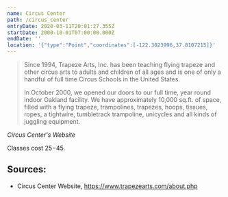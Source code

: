 ```yaml
---
name: Circus Center
path: /circus_center
entryDate: 2020-03-11T20:01:27.355Z
startDate: 2000-10-01T07:00:00.000Z
endDate: ''
location: '{"type":"Point","coordinates":[-122.3023996,37.8107215]}'
---
```

> Since 1994, Trapeze Arts, Inc. has been teaching flying trapeze and other circus arts to adults and children of all ages and is one of only a handful of full time Circus Schools in the United States.
>
> In October 2000, we opened our doors to our full time, year round indoor Oakland facility. We have approximately 10,000 sq.ft. of space, filled with a flying trapeze, trampolines, trapezes, hoops, tissues, ropes, a tightwire, tumbletrack trampoline, unicycles and all kinds of juggling equipment.

*Circus Center's Website*

Classes cost $25-$45.

## Sources:

* Circus Center Website, https://www.trapezearts.com/about.php
